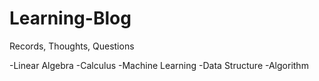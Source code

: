 # Learning-Blog
Records, Thoughts, Questions

-Linear Algebra
-Calculus
-Machine Learning
-Data Structure
-Algorithm
